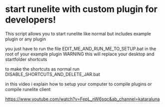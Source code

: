# start runelite with custom plugin for developers!
This script allows you to start runelite like normal but includes example plugin or any plugin

you just have to run the file EDIT_ME_AND_RUN_ME_TO_SETUP.bat in the root of your example plugin
WARNING this will replace your desktop and startfolder shortcuts

to make the shortcuts as normal run DISABLE_SHORTCUTS_AND_DELETE_JAR.bat

in this video i explain how to setup your computer to compile plugins or compile runelite client

https://www.youtube.com/watch?v=FepL_nW6sqc&ab_channel=kataraluna
